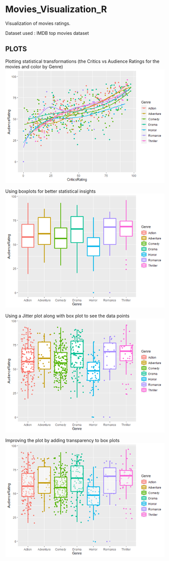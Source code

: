 # Movies_Visualization_R
Visualization of movies ratings.

Dataset used : IMDB top movies dataset

## **PLOTS** 

Plotting statistical transformations (the Critics vs Audience Ratings for the movies and color by Genre)
![First plot](/plots/plot1.png)

Using boxplots for better statistical insights
![Second Plot](/plots/plot2.png)

Using a Jitter plot along with box plot to see the data points
![Third plot](/plots/plot3.png)

Improving the plot by adding transparency to box plots
![Fourth plot](/plots/plot4.png)
